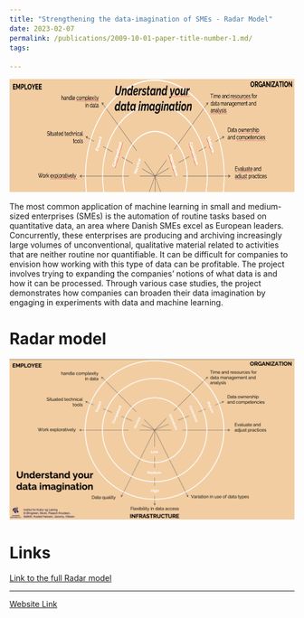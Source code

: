 ```yaml
---
title: "Strengthening the data-imagination of SMEs - Radar Model"
date: 2023-02-07
permalink: /publications/2009-10-01-paper-title-number-1.md/
tags:

---
```

<img src="/images/DataRadar.png" alt="Radarmodel" style="height: 200px; width: auto;">

The most common application of machine learning in small and medium-sized enterprises (SMEs) is the automation of routine tasks based on quantitative data, an area where Danish SMEs excel as European leaders. Concurrently, these enterprises are producing and archiving increasingly large volumes of unconventional, qualitative material related to activities that are neither routine nor quantifiable. It can be difficult for companies to envision how working with this type of data can be profitable. The project involves trying to expanding the companies’ notions of what data is and how it can be processed. Through various case studies, the project demonstrates how companies can broaden their data imagination by engaging in experiments with data and machine learning.

Radar model
======
![Diagramimaga](/images/dataimaga.png)


Links
======

[Link to the full Radar model](https://vbn.aau.dk/ws/portalfiles/portal/518634330/SMV_projektet_Radar_model_til_publicering.pdf)

------------------------------
[Website Link](https://vbn.aau.dk/en/projects/styrkelse-af-smvernes-datafantasi)


